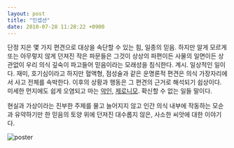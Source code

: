 ```yaml
---
layout: post
title: "인셉션"
date: 2010-07-28 11:28:22 +0900
---
```


단정 지은 몇 가지 편견으로 대상을 속단할 수 있는 힘, 일종의 믿음. 하지만 알게 모르게 또는 아무렇지 않게 던져진 작은 파문들은 그것이 상상의 파편이든 사물의 일면이든 상관없이 우리 의식 깊숙이 파고들어 믿음이라는 모래성을 침식한다. 계시. 일상적인 일이다. 재미, 호기심이라고 하지만 혈액형, 점성술과 같은 운명론적 편견은 의식 가장자리에서 사고 전체를 속박한다. 이후의 상황과 행동은 그 편견의 근거로 해석되기 쉽상이다. 미세한 먼지에도 쉽게 오염되고 마는 [악인](http://www.aladin.co.kr/shop/wproduct.aspx?ISBN=8956602158), [제로니모](http://www.nalmada.net/novel/DerblindeGeronimoundseinBruder1.htm). 확신할 수 없는 일들 말이다.

현실과 가상이라는 진부한 주제를 물고 늘어지지 않고 인간 의식 내부에 작동하는 모순과 유약하기만 한 믿음의 토양 위에 던져진 대수롭지 않은, 사소한 씨앗에 대한 이야기다.

![poster](https://thewholegardenwillbow.files.wordpress.com/2010/07/inception.jpg)
